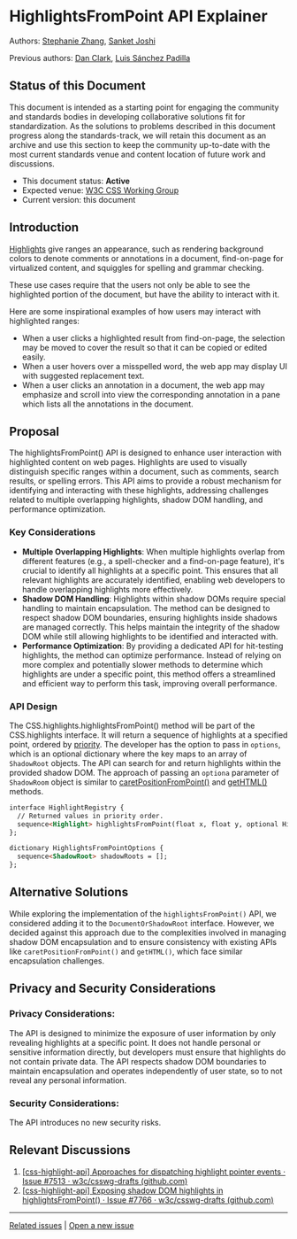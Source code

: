 # HighlightsFromPoint API Explainer

Authors: [Stephanie Zhang](https://github.com/anaskim), [Sanket Joshi](https://github.com/sanketj)

Previous authors: [Dan Clark](https://github.com/dandclark), [Luis Sánchez Padilla](https://github.com/luisjuansp)

## Status of this Document
This document is intended as a starting point for engaging the community and standards bodies in developing collaborative solutions fit for standardization. As the solutions to problems described in this document progress along the standards-track, we will retain this document as an archive and use this section to keep the community up-to-date with the most current standards venue and content location of future work and discussions.
* This document status: **Active**
* Expected venue: [W3C CSS Working Group](https://www.w3.org/Style/CSS/)
* Current version: this document

## Introduction
[Highlights](https://drafts.csswg.org/css-highlight-api-1/) give ranges an appearance, such as rendering background colors to denote comments or annotations in a document, find-on-page for virtualized content, and squiggles for spelling and grammar checking.

These use cases require that the users not only be able to see the highlighted portion of the document, but have the ability to interact with it.

Here are some inspirational examples of how users may interact with highlighted ranges:
 - When a user clicks a highlighted result from find-on-page, the selection may be moved to cover the result so that it can be copied or edited easily.
 - When a user hovers over a misspelled word, the web app may display UI with suggested replacement text.
 - When a user clicks an annotation in a document, the web app may emphasize and scroll into view the corresponding annotation in a pane which lists all the annotations in the document.


## Proposal
The highlightsFromPoint() API is designed to enhance user interaction with highlighted content on web pages. Highlights are used to visually distinguish specific ranges within a document, such as comments, search results, or spelling errors. This API aims to provide a robust mechanism for identifying and interacting with these highlights, addressing challenges related to multiple overlapping highlights, shadow DOM handling, and performance optimization.

### Key Considerations 
- **Multiple Overlapping Highlights**: When multiple highlights overlap from different features (e.g., a spell-checker and a find-on-page feature), it's crucial to identify all highlights at a specific point. This ensures that all relevant highlights are accurately identified, enabling web developers to handle overlapping highlights more effectively.
- **Shadow DOM Handling**: Highlights within shadow DOMs require special handling to maintain encapsulation. The method can be designed to respect shadow DOM boundaries, ensuring highlights inside shadows are managed correctly. This helps maintain the integrity of the shadow DOM while still allowing highlights to be identified and interacted with.
- **Performance Optimization**: By providing a dedicated API for hit-testing highlights, the method can optimize performance. Instead of relying on more complex and potentially slower methods to determine which highlights are under a specific point, this method offers a streamlined and efficient way to perform this task, improving overall performance.

### API Design
The CSS.highlights.highlightsFromPoint() method will be part of the CSS.highlights interface. It will return a sequence of highlights at a specified point, ordered by [priority](https://drafts.csswg.org/css-highlight-api-1/#priorities). The developer has the option to pass in `options`, which is an optional dictionary where the key maps to an array of `ShadowRoot` objects. The API can search for and return highlights within the provided shadow DOM. The approach of passing an `optiona` parameter of `ShadowRoom` object is similar to [caretPositionFromPoint()](https://drafts.csswg.org/cssom-view/#dom-document-caretpositionfrompoint) and [getHTML()](https://html.spec.whatwg.org/multipage/dynamic-markup-insertion.html#dom-element-gethtml) methods. 

```html
interface HighlightRegistry {
  // Returned values in priority order.
  sequence<Highlight> highlightsFromPoint(float x, float y, optional HighlightsFromPointOptions options = {});
};

dictionary HighlightsFromPointOptions {
  sequence<ShadowRoot> shadowRoots = [];
};
```

## Alternative Solutions
While exploring the implementation of the `highlightsFromPoint()` API, we considered adding it to the `DocumentOrShadowRoot` interface. However, we decided against this approach due to the complexities involved in managing shadow DOM encapsulation and to ensure consistency with existing APIs like `caretPositionFromPoint()` and `getHTML()`, which face similar encapsulation challenges.

## Privacy and Security Considerations
### Privacy Considerations:
The API is designed to minimize the exposure of user information by only revealing highlights at a specific point. It does not handle personal or sensitive information directly, but developers must ensure that highlights do not contain private data. The API respects shadow DOM boundaries to maintain encapsulation and operates independently of user state, so to not reveal any personal information.

### Security Considerations:
The API introduces no new security risks. 

## Relevant Discussions
  1. [[css-highlight-api] Approaches for dispatching highlight pointer events · Issue #7513 · w3c/csswg-drafts (github.com)](https://github.com/w3c/csswg-drafts/issues/7513)
  2. [[css-highlight-api] Exposing shadow DOM highlights in highlightsFromPoint() · Issue #7766 · w3c/csswg-drafts (github.com)](https://github.com/w3c/csswg-drafts/issues/7766)

  ---
  [Related issues](https://github.com/MicrosoftEdge/MSEdgeExplainers/labels/HighlightEvents) | [Open a new issue](https://github.com/MicrosoftEdge/MSEdgeExplainers/issues/new?title=%5BHighlightEvents%5D)

